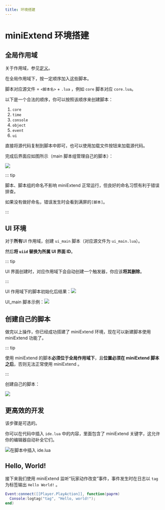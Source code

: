 ```yaml
---
title: 环境搭建
---
```




# miniExtend 环境搭建

## 全局作用域

关于作用域，参见[定义](./document.html#namespace)。

在全局作用域下，按<span title="源代码开头显示了它们依赖的脚本">一定顺序</span>加入这些脚本。

脚本对应源文件 = `<脚本名>` + `.lua` ，例如 `core` 脚本对应 `core.lua`。

以下是一个合法的顺序，你可以按照该顺序来创建脚本：

1. `core`
2. `time`
3. `console`
4. `object`
5. `event`
6. `ui`

直接将源代码复制到脚本中即可，也可以使用加载文件按钮<img style='/static/load-script-button.png' src='' />来加载源代码。

完成后界面应如图所示（main 脚本组管理自己的脚本）：

![](/static/global-scripts.png)

::: tip

脚本、脚本组的命名不影响 miniExtend 正常运行，但良好的命名习惯有利于错误排查。

如果没有做好命名，错误发生时会看到满屏的`[脚本]`。

:::

## UI 环境

对于**所有**UI 作用域，创建 `ui_main` 脚本（对应源文件为 `ui_main.lua`）。

然后**将 `uiid` 替换为所属 UI 界面 ID**。

::: tip

UI 界面创建时，对应作用域下会自动创建一个<span title="该触发器会使得玩家自动打开该 UI 界面">触发器</span>，你应该**将其删除**。

:::

UI 作用域下的脚本初始化后结果：![](/static/ui-scripts.png)

UI_main 脚本示例：![](/static/ui-env-script.png)

## 创建自己的脚本

做完以上操作，你已经成功搭建了 miniExtend 环境，现在可以新建脚本使用 miniExtend 功能了。

::: tip

使用 miniExtend 的脚本**必须位于全局作用域下**，且**位置必须在 miniExtend 脚本之后**，否则无法正常使用 miniExtend 。

:::

创建自己的脚本：

![](/static/my-script.png)

## 更高效的开发

该步骤是可选的。

你可以在代码中插入 `ide.lua` 中的内容，里面包含了 miniExtend 关键字，这允许你的编辑器自动补全它们。

![在脚本中插入 ide.lua](/static/ide.png)

## Hello, World!

接下来我们使用 miniExtend 监听“玩家动作改变”事件，事件发生时在日志以 `tag` 为标签输出 `Hello World!` 。

```lua
Event:connect([[Player.PlayAction]], function(paprm)
  Console:logtag("tag", "Hello, world!");
end)
```